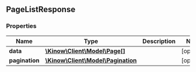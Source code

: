 ## PageListResponse

### Properties
Name | Type | Description | Notes
------------ | ------------- | ------------- | -------------
**data** | [**\Kinow\Client\Model\Page[]**](#Page) |  | [optional] 
**pagination** | [**\Kinow\Client\Model\Pagination**](#Pagination) |  | [optional] 


